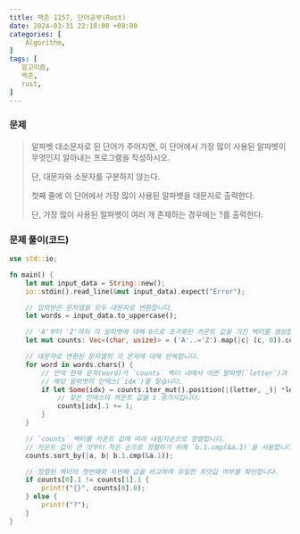 ```yaml
---
title: 백준 1157, 단어공부(Rust)
date: 2024-03-31 22:18:00 +09:00
categories: [
    Algorithm,
]
tags: [
   알고리즘,
   백준,
   rust,
]
---
```



### 문제

<blockquote>
  <p>알파벳 대소문자로 된 단어가 주어지면, 이 단어에서 가장 많이 사용된 알파벳이 무엇인지 알아내는 프로그램을 작성하시오.</p>
  <p>단, 대문자와 소문자를 구분하지 않는다.</p>
  <p>첫째 줄에 이 단어에서 가장 많이 사용된 알파벳을 대문자로 출력한다.</p>
  <p>단, 가장 많이 사용된 알파벳이 여러 개 존재하는 경우에는 ?를 출력한다.</p>
</blockquote>

### 문제 풀이(코드)

```rust
use std::io;

fn main() {
    let mut input_data = String::new();
    io::stdin().read_line(&mut input_data).expect("Error");

    // 입력받은 문자열을 모두 대문자로 변환합니다.
    let words = input_data.to_uppercase();

    // 'A'부터 'Z'까지 각 알파벳에 대해 0으로 초기화된 카운트 값을 가진 벡터를 생성합니다.
    let mut counts: Vec<(char, usize)> = ('A'..='Z').map(|c| (c, 0)).collect();

    // 대문자로 변환된 문자열의 각 문자에 대해 반복합니다.
    for word in words.chars() {
        // 만약 현재 문자(word)가 `counts` 벡터 내에서 어떤 알파벳(`letter`)과 일치한다면,
        // 해당 알파벳의 인덱스(`idx`)를 찾습니다.
        if let Some(idx) = counts.iter_mut().position(|(letter, _)| *letter == word) {
            // 찾은 인덱스의 카운트 값을 1 증가시킵니다.
            counts[idx].1 += 1;
        }
    }

    // `counts` 벡터를 카운트 값에 따라 내림차순으로 정렬합니다.
    // 카운트 값이 큰 것부터 작은 순으로 정렬하기 위해 `b.1.cmp(&a.1)`을 사용합니다.
    counts.sort_by(|a, b| b.1.cmp(&a.1));

    // 정렬된 벡터의 첫번째와 두번째 값을 비교하여 유일한 최댓값 여부를 확인합니다.
    if counts[0].1 != counts[1].1 {
        print!("{}", counts[0].0);
    } else {
        print!("?");
    }
}

```
